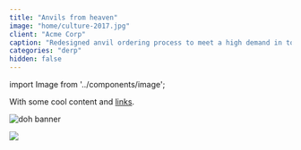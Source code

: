 ```yaml
---
title: "Anvils from heaven"
image: "home/culture-2017.jpg"
client: "Acme Corp"
caption: "Redesigned anvil ordering process to meet a high demand in toon town."
categories: "derp"
hidden: false
---
```


import Image from '../components/image';

With some cool content and [links](https://www.google.com).

![doh banner](features/determinants-of-health/feature_banner.jpg)

<Image src="features/determinants-of-health/feature_banner.jpg"></Image>
